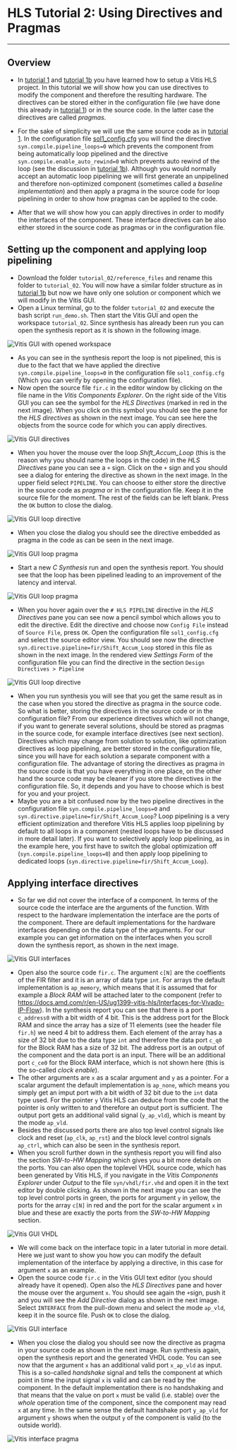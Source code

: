 # HLS Tutorial 2: Using Directives and Pragmas

---
## Overview
* In [tutorial 1](../tutorial_01/tutorial_01.md) and [tutorial 1b](../tutorial_01/tutorial_01_b.md) you have learned how to setup a Vitis HLS project. In this tutorial we will show how you can use directives to modify the component and therefore the resulting hardware. The directives can be stored either in the configuration file (we have done this already in [tutorial 1](../tutorial_01/tutorial_01.md)) or in the source code. In the latter case the directives are called _pragmas_.

* For the sake of simplicity we will use the same source code as in [tutorial 1](../tutorial_01/tutorial_01.md). In the configuration file [sol1_config.cfg](../tutorial_02/reference_files/sol1/sol1_config.cfg) you will find the directive `syn.compile.pipeline_loops=0` which prevents the component from being automatically loop pipelined and the directive `syn.compile.enable_auto_rewind=0` which prevents auto rewind of the loop (see the discussion in [tutorial 1b](../tutorial_01/tutorial_01_b.md)). Although you would normally accept an automatic loop pipelining we will first generate an unpipelined and therefore non-optimized component (sometimes called a _baseline implementation_) and then apply a pragma in the source code for loop pipelining in order to show how pragmas can be applied to the code. 

* After that we will show how you can apply directives in order to modify the interfaces of the component. These interface directives can be also either stored in the source code as pragmas or in the configuration file.

## Setting up the component and applying loop pipelining
* Download the folder `tutorial_02/reference_files` and rename this folder to `tutorial_02`. You will now have a similar folder structure as in [tutorial 1b](../tutorial_01/tutorial_01_b.md) but now we have only one solution or component which we will modify in the Vitis GUI. 
* Open a Linux terminal, go to the folder `tutorial_02` and execute the bash script `run_demo.sh`. Then start the Vitis GUI and open the workspace `tutorial_02`. Since synthesis has already been run you can open the synthesis report as it is shown in the following image.

![Vitis GUI with opened workspace](images/hls_50.png)

* As you can see in the synthesis report the loop is not pipelined, this is due to the fact that we have applied the directive `syn.compile.pipeline_loops=0` in the configuration file `sol1_config.cfg` (Which you can verify by opening the configuration file).
* Now open the source file `fir.c` in the editor window by clicking on the file name in the _Vitis Components Explorer_. On the right side of the Vitis GUI you can see the symbol for the _HLS Directives_ (marked in red in the next image). When you click on this symbol you should see the pane for the _HLS directives_ as shown in the next image. You can see here the objects from the source code for which you can apply directives. 

![Vitis GUI directives](images/hls_51.png)

* When you hover the mouse over the loop _Shift_Accum_Loop_ (this is the reason why you should name the loops in the code) in the _HLS Directives_ pane you can see a `+` sign. Click on the `+` sign and you should see a dialog for entering the directive as shown in the next image. In the upper field select `PIPELINE`. You can choose to either store the directive in the source code as _pragma_ or in the configuration file. Keep it in the source file for the moment. The rest of the fields can be left blank. Press the `OK` button to close the dialog.

![Vitis GUI loop directive](images/hls_52.png)

* When you close the dialog you should see the directive embedded as pragma in the code as can be seen in the next image.

![Vitis GUI loop pragma](images/hls_53.png)

* Start a new _C Synthesis_ run and open the synthesis report. You should see that the loop has been pipelined leading to an improvement of the latency and interval.

![Vitis GUI loop pragma](images/hls_54.png)

* When you hover again over the `# HLS PIPELINE` directive in the _HLS Directives_ pane you can see now a pencil symbol which allows you to edit the directive. Edit the directive and choose now `Config File` instead of `Source File`, press `OK`. Open the configuration file `sol1_config.cfg` and select the source editor view. You should see now the directive `syn.directive.pipeline=fir/Shift_Accum_Loop` stored in this file as shown in the next image. In the rendered view _Settings Form_ of the configuration file you can find the directive in the section `Design Directives > Pipeline`

![Vitis GUI loop directive](images/hls_55.png)

* When you run synthesis you will see that you get the same result as in the case when you stored the directive as pragma in the source code. So what is better, storing the directives in the source code or in the configuration file? From our experience directives which will not change, if you want to generate several solutions, should be stored as pragmas in the source code, for example interface directives (see next section). Directives which may change from solution to solution, like optimization directives as loop pipelining, are better stored in the configuration file, since you will have for each solution a separate component with a configuration file. The advantage of storing the directives as pragma in the source code is that you have everything in one place, on the other hand the source code may be cleaner if you store the directives in the configuration file. So, it depends and you have to choose which is best for you and your project.
* Maybe you are a bit confused now by the two pipeline directives in the configuration file `syn.compile.pipeline_loops=0` and `syn.directive.pipeline=fir/Shift_Accum_Loop`? Loop pipelining is a very efficient optimization and therefore Vitis HLS applies loop pipelining by default to all loops in a component (nested loops have to be discussed in more detail later). If you want to selectively apply loop pipelining, as in the example here, you first have to switch the global optimization off (`syn.compile.pipeline_loops=0`) and then apply loop pipelining to dedicated loops (`syn.directive.pipeline=fir/Shift_Accum_Loop`). 


## Applying interface directives
* So far we did not cover the interface of a component. In terms of the source code the interface are the arguments of the function. With respect to the hardware implementation the interface are the ports of the component. There are default implementations for the hardware interfaces depending on the data type of the arguments. For our example you can get information on the interfaces when you scroll down the synthesis report, as shown in the next image.

![Vitis GUI interfaces](images/hls_56.png)

* Open also the source code `fir.c`. The argument `c[N]` are the coeffients of the FIR filter and it is an array of data type `int`. For arrays the default implementation is `ap_memory`, which means that it is assumed that for example a _Block RAM_ will be attached later to the component (refer to https://docs.amd.com/r/en-US/ug1399-vitis-hls/Interfaces-for-Vivado-IP-Flow). In the synthesis report you can see that there is a port `c_address0` with a bit width of 4 bit. This is the address port for the Block RAM and since the array has a size of 11 elements (see the header file `fir.h`) we need 4 bit to address them. Each element of the array has a size of 32 bit due to the data type `int` and therefore the data port `c_q0` for the Block RAM has a size of 32 bit. The address port is an output of the component and the data port is an input. There will be an additional port `c_ce0` for the Block RAM interface, which is not shown here (this is the so-called _clock enable_). 
* The other arguments are `x` as a scalar argument and `y` as a pointer. For a scalar argument the default implementation is `ap_none`, which means you simply get an imput port with a bit width of 32 bit due to the `int` data type used. For the pointer `y` Vitis HLS can deduce from the code that the pointer is only written to and therefore an output port is sufficient. The output port gets an additional valid signal (`y_ap_vld`), which is meant by the mode `ap_vld`.
* Besides the discussed ports there are also top level control signals like clock and reset (`ap_clk`, `ap_rst`) and the block level control signals `ap_ctrl`, which can also be seen in the synthesis report. 
* When you scroll further down in the synthesis report you will find also the section _SW-to-HW Mapping_ which gives you a bit more details on the ports. You can also open the toplevel VHDL source code, which has been generated by Vitis HLS, if you navigate in the _Vitis Components Explorer_ under _Output_ to the file `syn/vhdl/fir.vhd` and open it in the text editor by double clicking. As shown in the next image you can see the top level control ports in green, the ports for argument `y` in yellow, the ports for the array `c[N]` in red and the port for the scalar argument `x` in blue and these are exactly the ports from the _SW-to-HW Mapping_ section.

![Vitis GUI VHDL](images/hls_57.png)

* We will come back on the interface topic in a later tutorial in more detail. Here we just want to show you how you can modify the default implementation of the interface by applying a directive, in this case for argument `x` as an example. 
* Open the source code `fir.c` in the Vitis GUI text editor (you should already have it opened). Open also the _HLS Directives_ pane and hover the mouse over the argument `x`. You should see again the `+`sign, push it and you will see the _Add Directive_ dialog as shown in the next image. Select `INTERFACE` from the pull-down menu and select the mode `ap_vld`, keep it in the source file. Push `OK` to close the dialog.  

![Vitis GUI interface](images/hls_58.png)

* When you close the dialog you should see now the directive as pragma in your source code as shown in the next image. Run synthesis again, open the synthesis report and the generated VHDL code. You can see now that the argument `x` has an additional valid port `x_ap_vld` as input. This is a so-called _handshake_ signal and tells the component at which point in time the input signal `x` is valid and can be read by the component. In the default implementation there is no handshaking and that means that the value on port `x` must be valid (i.e. stable) over the _whole_ operation time of the component, since the component may read `x` at any time. In the same sense the default handshake port `y_ap_vld` for argument `y` shows when the output `y` of the component is valid (to the outside world).

![Vitis interface pragma](images/hls_59.png)
